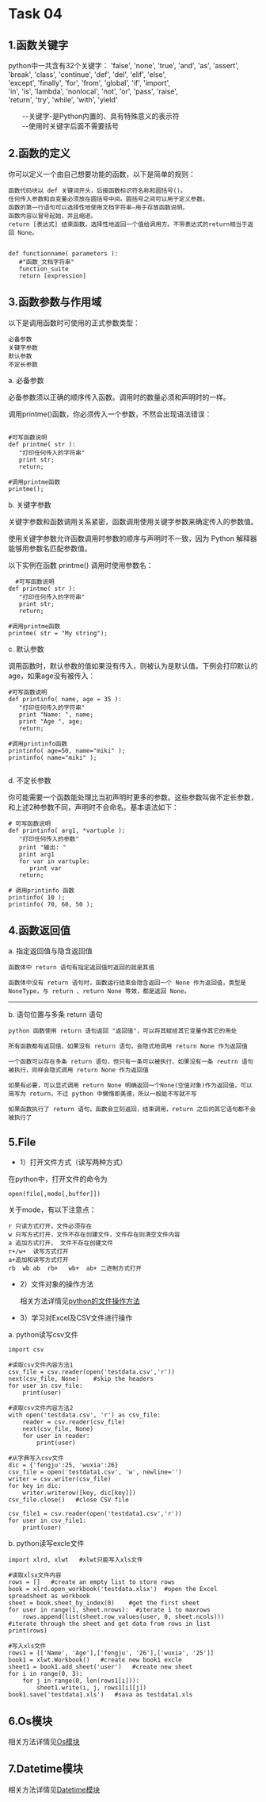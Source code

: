 Task 04
==============
1.函数关键字
--------------

python中一共含有32个关键字：
'false', 'none', 'true', 'and', 'as', 'assert',   
'break', 'class', 'continue', 'def', 'del', 'elif', 'else',   
 'except', 'finally', 'for', 'from', 'global', 'if', 'import',   
 'in', 'is', 'lambda', 'nonlocal', 'not', 'or', 'pass', 'raise',  
 'return', 'try', 'while', 'with', 'yield'

　　--关键字-是Python内置的、具有特殊意义的表示符    
　　--使用时关键字后面不需要括号    



2.函数的定义
--------------


  你可以定义一个由自己想要功能的函数，以下是简单的规则：

    函数代码块以 def 关键词开头，后接函数标识符名称和圆括号()。
    任何传入参数和自变量必须放在圆括号中间。圆括号之间可以用于定义参数。
    函数的第一行语句可以选择性地使用文档字符串—用于存放函数说明。
    函数内容以冒号起始，并且缩进。
    return [表达式] 结束函数，选择性地返回一个值给调用方。不带表达式的return相当于返回 None。


```

def functionname( parameters ):    
   #"函数_文档字符串"     
   function_suite   
   return [expression]      
```


3.函数参数与作用域
--------------

   以下是调用函数时可使用的正式参数类型：

    必备参数
    关键字参数
    默认参数
    不定长参数


a. 必备参数    

必备参数须以正确的顺序传入函数。调用时的数量必须和声明时的一样。  

调用printme()函数，你必须传入一个参数，不然会出现语法错误：  

```

#可写函数说明
def printme( str ):
   "打印任何传入的字符串"
   print str;
   return;
 
#调用printme函数
printme();
```

b. 关键字参数

关键字参数和函数调用关系紧密，函数调用使用关键字参数来确定传入的参数值。

使用关键字参数允许函数调用时参数的顺序与声明时不一致，因为 Python 解释器能够用参数名匹配参数值。

以下实例在函数 printme() 调用时使用参数名：

```
  #可写函数说明
def printme( str ):
   "打印任何传入的字符串"
   print str;
   return;
 
#调用printme函数
printme( str = "My string");
```
c. 默认参数

调用函数时，默认参数的值如果没有传入，则被认为是默认值。下例会打印默认的age，如果age没有被传入：


```
#可写函数说明
def printinfo( name, age = 35 ):
   "打印任何传入的字符串"
   print "Name: ", name;
   print "Age ", age;
   return;
 
#调用printinfo函数
printinfo( age=50, name="miki" );
printinfo( name="miki" );


```
d. 不定长参数

你可能需要一个函数能处理比当初声明时更多的参数。这些参数叫做不定长参数，和上述2种参数不同，声明时不会命名。基本语法如下：

```
# 可写函数说明
def printinfo( arg1, *vartuple ):
   "打印任何传入的参数"
   print "输出: "
   print arg1
   for var in vartuple:
      print var
   return;
 
# 调用printinfo 函数
printinfo( 10 );
printinfo( 70, 60, 50 );
```


4.函数返回值
-----


a. 指定返回值与隐含返回值

 

    函数体中 return 语句有指定返回值时返回的就是其值

    函数体中没有 return 语句时，函数运行结束会隐含返回一个 None 作为返回值，类型是 NoneType，与 return 、return None 等效，都是返回 None。
---------

b. 语句位置与多条 return 语句

 

    python 函数使用 return 语句返回 "返回值"，可以将其赋给其它变量作其它的用处

    所有函数都有返回值，如果没有 return 语句，会隐式地调用 return None 作为返回值

    一个函数可以存在多条 return 语句，但只有一条可以被执行，如果没有一条 reutrn 语句被执行，同样会隐式调用 return None 作为返回值

    如果有必要，可以显式调用 return None 明确返回一个None(空值对象)作为返回值，可以简写为 return，不过 python 中懒惰即美德，所以一般能不写就不写

    如果函数执行了 return 语句，函数会立刻返回，结束调用，return 之后的其它语句都不会被执行了




5.File
--------------
* 1）打开文件方式（读写两种方式）

在python中，打开文件的命令为
```
open(file[,mode[,buffer]])
```

关于mode，有以下注意点：
```
r 只读方式打开，文件必须存在
w 只写方式打开，文件不存在创建文件，文件存在则清空文件内容
a 追加方式打开， 文件不存在创建文件
r+/w+  读写方式打开
a+追加和读写方式打开
rb  wb ab  rb+   wb+  ab+ 二进制方式打开
```

* 2）文件对象的操作方法

  相关方法详情见[python的文件操作方法](https://www.cnblogs.com/panwenbin-logs/p/5521358.html/ "悬停显示")  

* 3）学习对Excel及CSV文件进行操作

a. python读写csv文件
```
import csv

#读取csv文件内容方法1
csv_file = csv.reader(open('testdata.csv','r'))
next(csv_file, None)    #skip the headers
for user in csv_file:
    print(user)

#读取csv文件内容方法2
with open('testdata.csv', 'r') as csv_file:
    reader = csv.reader(csv_file)
    next(csv_file, None)
    for user in reader:
        print(user)

#从字典写入csv文件
dic = {'fengju':25, 'wuxia':26}
csv_file = open('testdata1.csv', 'w', newline='')
writer = csv.writer(csv_file)
for key in dic:
    writer.writerow([key, dic[key]])
csv_file.close()   #close CSV file

csv_file1 = csv.reader(open('testdata1.csv','r'))
for user in csv_file1:
    print(user)
```
b. python读写excle文件

```
import xlrd, xlwt   #xlwt只能写入xls文件

#读取xlsx文件内容
rows = []   #create an empty list to store rows
book = xlrd.open_workbook('testdata.xlsx')  #open the Excel spreadsheet as workbook
sheet = book.sheet_by_index(0)    #get the first sheet
for user in range(1, sheet.nrows):  #iterate 1 to maxrows
    rows.append(list(sheet.row_values(user, 0, sheet.ncols)))  #iterate through the sheet and get data from rows in list
print(rows)

#写入xls文件
rows1 = [['Name', 'Age'],['fengju', '26'],['wuxia', '25']]
book1 = xlwt.Workbook()   #create new book1 excle
sheet1 = book1.add_sheet('user')   #create new sheet
for i in range(0, 3):    
    for j in range(0, len(rows1[i])):
        sheet1.write(i, j, rows1[i][j])
book1.save('testdata1.xls')   #sava as testdata1.xls
```



6.Os模块
--------------
  
  
  相关方法详情见[Os模块](https://www.cnblogs.com/yufeihlf/p/6179547.html/ "悬停显示")  



7.Datetime模块
--------------
  
  
  
  相关方法详情见[Datetime模块](https://www.cnblogs.com/tkqasn/p/6001134.html/ "悬停显示")  

